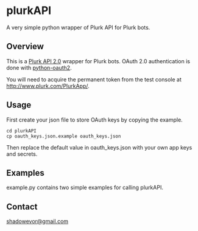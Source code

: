 # plurkAPI
A very simple python wrapper of Plurk API for Plurk bots.

## Overview
This is a [Plurk API 2.0](http://www.plurk.com/API) wrapper for Plurk bots. OAuth 2.0 authentication is done with [python-oauth2](https://github.com/joestump/python-oauth2).

You will need to acquire the permanent token from the test console at http://www.plurk.com/PlurkApp/.

## Usage

First create your json file to store OAuth keys by copying the example.

	cd plurkAPI
	cp oauth_keys.json.example oauth_keys.json

Then replace the default value in oauth_keys.json with your own app keys and secrets.

## Examples
example.py contains two simple examples for calling plurkAPI.

## Contact
shadowevor@gmail.com

